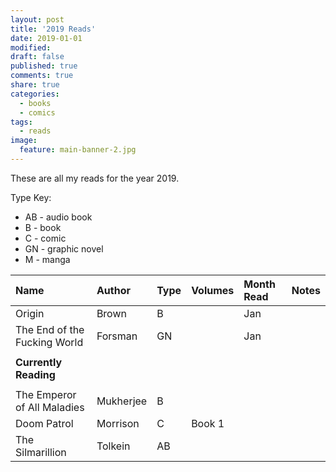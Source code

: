 ```yaml
---
layout: post
title: '2019 Reads'
date: 2019-01-01
modified:
draft: false
published: true
comments: true
share: true
categories:
  - books
  - comics
tags:
  - reads
image:
  feature: main-banner-2.jpg
---
```


These are all my reads for the year 2019.

Type Key:
* AB - audio book
* B - book
* C - comic
* GN - graphic novel
* M - manga

| Name                               | Author    | Type  | Volumes | Month Read   | Notes               |
|:-----------------------------------|:----------|:------|:--------|:-------------|:--------------------|
| Origin                             | Brown     | B     |         | Jan          |                     |
| The End of the Fucking World       | Forsman   | GN    |         | Jan          |                     |
|                                    |           |       |         |              |                     |
| <b>Currently Reading</b>           |           |       |         |              |                     |
|                                    |           |       |         |              |                     |
| The Emperor of All Maladies        | Mukherjee | B     |         |              |                     |
| Doom Patrol                        | Morrison  | C     | Book 1  |              |                     |
| The Silmarillion                   | Tolkein   | AB    |         |              |                     |

